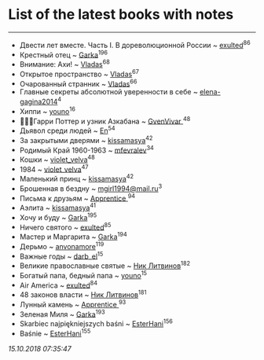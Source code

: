 # List of the latest books with notes
---

* Двести лет вместе. Часть I. В дореволюционной России ~ [exulted](users/100/100599204551896265722-google)<sup>86</sup>
* Крестный отец ~ [Garka](users/115/115753719718250012620-google)<sup>196</sup>
* Внимание: Ахи! ~ [Vladas](users/107/107621344637148469804-google)<sup>68</sup>
* Открытое пространство ~ [Vladas](users/107/107621344637148469804-google)<sup>67</sup>
* Очарованный странник ~ [Vladas](users/107/107621344637148469804-google)<sup>66</sup>
* Главные секреты абсолютной уверенности в себе ~ [elena-gagina2014](users/208/208969292-yandex)<sup>4</sup>
* Хиппи ~ [youno](users/302/302928912-vkontakte)<sup>16</sup>
* 🧙🏻‍♂️Гарри Поттер и узник Азкабана ~ [GvenVivar ](users/158/158266434925901-facebook)<sup>48</sup>
* Дьявол среди людей ~ [En](users/333/333646551-vkontakte)<sup>54</sup>
* За закрытыми дверями ~ [kissamasya](users/684/68439978-vkontakte)<sup>42</sup>
* Родимый Край 1960-1963 ~ [mfevralev](users/140/140966150-vkontakte)<sup>34</sup>
* Кошки ~ [violet_velva](users/116/116961712580551399099-google)<sup>48</sup>
* 1984 ~ [violet_velva](users/116/116961712580551399099-google)<sup>47</sup>
* Маленький принц ~ [kissamasya](users/684/68439978-vkontakte)<sup>42</sup>
* Брошенная в бездну ~ [mgirl1994@mail.ru](users/156/15641244064688722584-mailru)<sup>3</sup>
* Письма к друзьям ~ [Apprentice ](users/528/52821952-vkontakte)<sup>94</sup>
* Аэлита ~ [kissamasya](users/684/68439978-vkontakte)<sup>41</sup>
* Хочу и буду ~ [Garka](users/115/115753719718250012620-google)<sup>195</sup>
* Ничего святого ~ [exulted](users/100/100599204551896265722-google)<sup>85</sup>
* Мастер и Маргарита ~ [Garka](users/115/115753719718250012620-google)<sup>194</sup>
* Дерьмо ~ [anvonamore](users/595/5957175-vkontakte)<sup>119</sup>
* Важные годы ~ [darb_el](users/184/184135339-vkontakte)<sup>15</sup>
* Великие православные святые ~ [Ник Литвинов](users/241/241974816-vkontakte)<sup>182</sup>
* Богатый папа, бедный папа ~ [youno](users/302/302928912-vkontakte)<sup>15</sup>
* Air America ~ [exulted](users/100/100599204551896265722-google)<sup>84</sup>
* 48 законов власти ~ [Ник Литвинов](users/241/241974816-vkontakte)<sup>181</sup>
* Лунный камень ~ [Apprentice ](users/528/52821952-vkontakte)<sup>93</sup>
* Зеленая Миля ~ [Garka](users/115/115753719718250012620-google)<sup>193</sup>
* Skarbiec najpiękniejszych baśni ~ [EsterHani](users/305/30558181-vkontakte)<sup>156</sup>
* Baśnie ~ [EsterHani](users/305/30558181-vkontakte)<sup>155</sup>


_15.10.2018 07:35:47_
